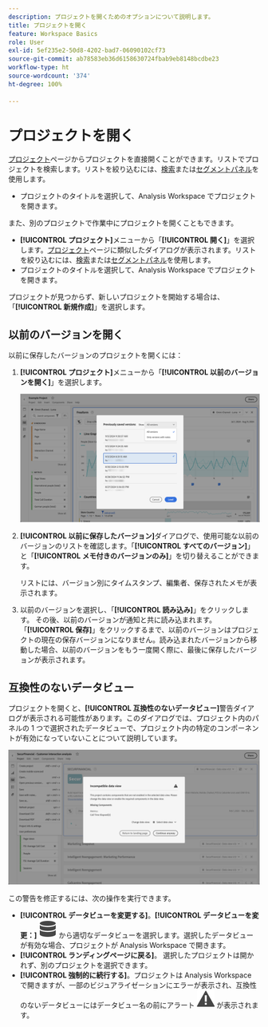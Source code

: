```yaml
---
description: プロジェクトを開くためのオプションについて説明します。
title: プロジェクトを開く
feature: Workspace Basics
role: User
exl-id: 5ef235e2-50d8-4202-bad7-06090102cf73
source-git-commit: ab78583eb36d6158630724fbab9eb8148bcdbe23
workflow-type: ht
source-wordcount: '374'
ht-degree: 100%

---
```


# プロジェクトを開く

[プロジェクト](/help/analysis-workspace/build-workspace-project/freeform-overview.md)ページからプロジェクトを直接開くことができます。リストでプロジェクトを検索します。リストを絞り込むには、[検索](/help/analysis-workspace/build-workspace-project/freeform-overview.md#search)または[セグメントパネル](/help/analysis-workspace/build-workspace-project/freeform-overview.md#segment-panel)を使用します。

* プロジェクトのタイトルを選択して、Analysis Workspace でプロジェクトを開きます。

また、別のプロジェクトで作業中にプロジェクトを開くこともできます。

* **[!UICONTROL プロジェクト]**&#x200B;メニューから「**[!UICONTROL 開く]**」を選択します。[プロジェクト](/help/analysis-workspace/build-workspace-project/freeform-overview.md)ページに類似したダイアログが表示されます。リストを絞り込むには、[検索](/help/analysis-workspace/build-workspace-project/freeform-overview.md#search)または[セグメントパネル](/help/analysis-workspace/build-workspace-project/freeform-overview.md#segment-panel)を使用します。
* プロジェクトのタイトルを選択して、Analysis Workspace でプロジェクトを開きます。

プロジェクトが見つからず、新しいプロジェクトを開始する場合は、「**[!UICONTROL 新規作成]**」を選択します。

## 以前のバージョンを開く

以前に保存したバージョンのプロジェクトを開くには：

1. **[!UICONTROL プロジェクト]**&#x200B;メニューから「**[!UICONTROL 以前のバージョンを開く]**」を選択します。

   ![以前に保存したプロジェクトバージョンのリストと、「すべてのバージョン」または「メモ付きのバージョンのみ」を示すオプション。](assets/open-previously-saved.png)

1. **[!UICONTROL 以前に保存したバージョン]**&#x200B;ダイアログで、使用可能な以前のバージョンのリストを確認します。「**[!UICONTROL すべてのバージョン]**」と「**[!UICONTROL メモ付きのバージョンのみ]**」を切り替えることができます。

   リストには、バージョン別にタイムスタンプ、編集者、保存されたメモが表示されます。


1. 以前のバージョンを選択し、「**[!UICONTROL 読み込み]**」をクリックします。
その後、以前のバージョンが通知と共に読み込まれます。「**[!UICONTROL 保存]**」をクリックするまで、以前のバージョンはプロジェクトの現在の保存バージョンになりません。読み込まれたバージョンから移動した場合、以前のバージョンをもう一度開く際に、最後に保存したバージョンが表示されます。


## 互換性のないデータビュー

プロジェクトを開くと、**[!UICONTROL 互換性のないデータビュー]**&#x200B;警告ダイアログが表示される可能性があります。このダイアログでは、プロジェクト内のパネルの 1 つで選択されたデータビューで、プロジェクト内の特定のコンポーネントが有効になっていないことについて説明しています。

![互換性なし](assets/incompatible-data-view.png)

この警告を修正するには、次の操作を実行できます。

* **[!UICONTROL データビューを変更する]**。**[!UICONTROL データビューを変更：]** ![データ](/help/assets/icons/Data.svg) から適切なデータビューを選択します。選択したデータビューが有効な場合、プロジェクトが Analysis Workspace で開きます。
* **[!UICONTROL ランディングページに戻る]**。 選択したプロジェクトは開かれず、別のプロジェクトを選択できます。
* **[!UICONTROL 強制的に続行する]**。プロジェクトは Analysis Workspace で開きますが、一部のビジュアライゼーションにエラーが表示され、互換性のないデータビューにはデータビュー名の前にアラート ![アラート](/help/assets/icons/Alert.svg) が表示されます。
